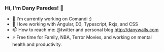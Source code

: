 ### Hi, I'm Dany Paredes! 👋

- 🔭 I'm currently working on Comandi :) 
- 🌱 I love working with Angular, D3, Typescript, Rxjs, and CSS
- 📫 How to reach me: @twitter and personal blog http://danywalls.com
- ⚡  Free time for Family, NBA, Terror Movies, and working on mental health and productivity.
